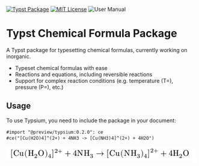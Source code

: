 [![Typst Package](https://img.shields.io/badge/dynamic/toml?url=https%3A%2F%2Fraw.githubusercontent.com%2FTypsium%2Ftypsium%2Fmain%2Ftypst.toml&query=%24.package.version&prefix=v&logo=typst&label=package&color=239DAD)](https://typst.app/universe/package/typsium)
[![MIT License](https://img.shields.io/badge/license-MIT-blue)](https://github.com/Typsium/typsium/blob/main/LICENSE)
![User Manual](https://img.shields.io/badge/manual-.pdf-purple)

# Typst Chemical Formula Package

A Typst package for typesetting chemical formulas, currently working on inorganic.

- Typeset chemical formulas with ease
- Reactions and equations, including reversible reactions
- Support for complex reaction conditions (e.g. temperature (T=), pressure (P=), etc.)

## Usage

To use Typsium, you need to include the package in your document:

```typst
#import "@preview/typsium:0.2.0": ce
#ce("[Cu(H2O)4]^(2+) + 4NH3 -> [Cu(NH3)4]^(2+) + 4H2O")
```

![result](https://raw.githubusercontent.com/Typsium/typsium/main/tests/README-graphic1/ref/1.png)
